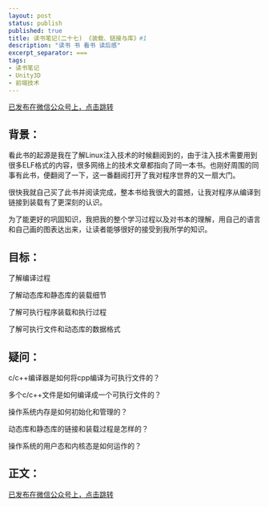 ```yaml
---
layout: post
status: publish
published: true
title: 读书笔记(二十七) 《装载、链接与库》#1
description: "读书 书 看书 读后感"
excerpt_separator: ===
tags:
- 读书笔记
- Unity3D
- 前端技术
---
```




[已发布在微信公众号上，点击跳转](https://mp.weixin.qq.com/s?__biz=MzU1ODY1ODY2NA==&mid=2247484732&idx=1&sn=e53f438b8815df3840208d7caa36f4f7&chksm=fc22603bcb55e92debcabe242e42139c805b56addbc5993c1f521e967806f5bb76d62b0bb612&token=890029854&lang=zh_CN#rd)


## 背景：

看此书的起源是我在了解Linux注入技术的时候翻阅到的，由于注入技术需要用到很多ELF格式的内容，很多网络上的技术文章都指向了同一本书。也刚好周围的同事有此书，便翻阅了一下，这一番翻阅打开了我对程序世界的又一扇大门。

很快我就自己买了此书并阅读完成，整本书给我很大的震撼，让我对程序从编译到链接到装载有了更深刻的认识。

为了能更好的巩固知识，我把我的整个学习过程以及对书本的理解，用自己的语言和自己画的图表达出来，让读者能够很好的接受到我所学的知识。

## 目标：

了解编译过程

了解动态库和静态库的装载细节

了解可执行程序装载和执行过程

了解可执行文件和动态库的数据格式

## 疑问：

c/c++编译器是如何将cpp编译为可执行文件的？

多个c/c++文件是如何编译成一个可执行文件的？

操作系统内存是如何初始化和管理的？

动态库和静态库的链接和装载过程是怎样的？

操作系统的用户态和内核态是如何运作的？

## 正文：


[已发布在微信公众号上，点击跳转](https://mp.weixin.qq.com/s?__biz=MzU1ODY1ODY2NA==&mid=2247484732&idx=1&sn=e53f438b8815df3840208d7caa36f4f7&chksm=fc22603bcb55e92debcabe242e42139c805b56addbc5993c1f521e967806f5bb76d62b0bb612&token=890029854&lang=zh_CN#rd)



